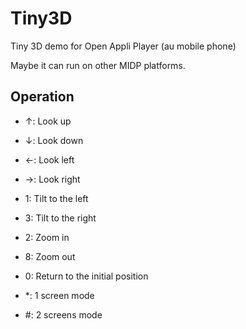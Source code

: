 # Tiny3D
Tiny 3D demo for Open Appli Player (au mobile phone)

Maybe it can run on other MIDP platforms.

## Operation

- ↑: Look up
- ↓: Look down
- ←: Look left
- →: Look right
- 1: Tilt to the left
- 3: Tilt to the right
- 2: Zoom in
- 8: Zoom out
- 0: Return to the initial position

- *: 1 screen mode
- #: 2 screens mode
